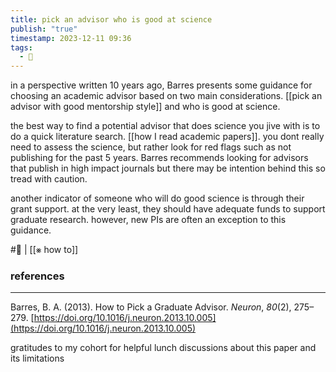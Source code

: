 ```yaml
---
title: pick an advisor who is good at science
publish: "true"
timestamp: 2023-12-11 09:36
tags:
  - 🐛
---
```

in a perspective written 10 years ago, Barres presents some guidance for choosing an academic advisor based on two main considerations. [[pick an advisor with good mentorship style]] and who is good at science. 

the best way to find a potential advisor that does science you jive with is to do a quick literature search. [[how I read academic papers]]. you dont really need to assess the science, but rather look for red flags such as not publishing for the past 5 years. Barres recommends looking for advisors that publish in high impact journals but there may be intention behind this so tread with caution. 

another indicator of someone who will do good science is through their grant support. at the very least, they should have adequate funds to support graduate research. however, new PIs are often an exception to this guidance.


#🐛  | [[⨳ how to]]
### references
---
Barres, B. A. (2013). How to Pick a Graduate Advisor. _Neuron_, _80_(2), 275–279. [https://doi.org/10.1016/j.neuron.2013.10.005](https://doi.org/10.1016/j.neuron.2013.10.005)

gratitudes to my cohort for helpful lunch discussions about this paper and its limitations